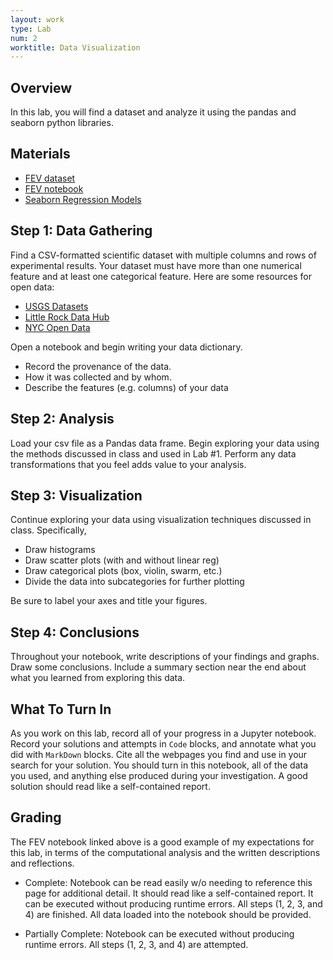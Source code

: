 ```yaml
---
layout: work
type: Lab
num: 2
worktitle: Data Visualization
---
```


## Overview

In this lab, you will find a dataset and analyze it using the pandas and seaborn python libraries.

## Materials

* [FEV dataset](../assets/data/FEV.csv)
* [FEV notebook](https://nbviewer.jupyter.org/urls/hendrix-cs.github.io/csci285/assets/notebooks/FEV_Data_Analysis.ipynb)
* [Seaborn Regression Models](https://seaborn.pydata.org/tutorial/regression.html)


## Step 1: Data Gathering

Find a CSV-formatted scientific dataset with multiple columns and rows of experimental results. Your dataset must have more than one numerical feature and at least one categorical feature. Here are some resources for open data:

* [USGS Datasets](https://www.usgs.gov/products/data)
* [Little Rock Data Hub](https://data.littlerock.gov/)
* [NYC Open Data](https://opendata.cityofnewyork.us/)


Open a notebook and begin writing your data dictionary. 

* Record the provenance of the data.
* How it was collected and by whom.
* Describe the features (e.g. columns) of your data


## Step 2: Analysis

Load your csv file as a Pandas data frame. Begin exploring your data using the methods discussed in class and used in Lab #1. Perform any data transformations that you feel adds value to your analysis.

## Step 3: Visualization

Continue exploring your data using visualization techniques discussed in class. Specifically, 

* Draw histograms
* Draw scatter plots (with and without linear reg)
* Draw categorical plots (box, violin, swarm, etc.)
* Divide the data into subcategories for further plotting

Be sure to label your axes and title your figures. 

## Step 4: Conclusions

Throughout your notebook, write descriptions of your findings and graphs. Draw some conclusions. Include a summary section near the end about what you learned from exploring this data.

## What To Turn In

As you work on this lab, record all of your progress in a Jupyter notebook. Record your solutions and attempts in `Code` blocks, and annotate what you did with `MarkDown` blocks. Cite all the webpages you find and use in your search for your solution. You should turn in this notebook, all of the data you used, and anything else produced during your investigation. A good solution should read like a self-contained report.

## Grading

The FEV notebook linked above is a good example of my expectations for this lab, in terms of the computational analysis and the written descriptions and reflections.

* Complete: Notebook can be read easily w/o needing to reference this page for additional detail. It should read like a self-contained report. It can be executed without producing runtime errors. All steps (1, 2, 3, and 4) are finished. All data loaded into the notebook should be provided.

* Partially Complete: Notebook can be executed without producing runtime errors. All steps (1, 2, 3, and 4) are attempted.
